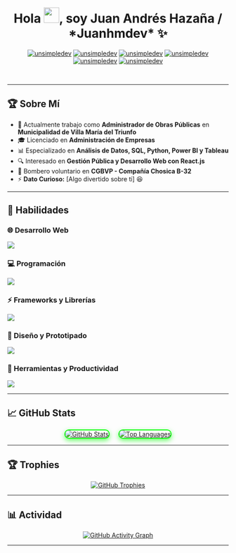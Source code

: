 <h1 align="center">Hola <img src="https://media.giphy.com/media/hvRJCLFzcasrR4ia7z/giphy.gif" width="35">, soy Juan Andrés Hazaña / *Juanhmdev* ✨</h1>

<p align="center">
  <a href="https://www.behance.net/unsimpledev" target="blank"><img src="https://img.shields.io/badge/Behance-1769FF?style=for-the-badge&logo=behance&logoColor=white" alt="unsimpledev" /></a>
  <a href="https://www.figma.com/@unsimpledev" target="blank"><img src="https://img.shields.io/badge/Figma-F24E1E?style=for-the-badge&logo=figma&logoColor=white" alt="unsimpledev" /></a>
  <a href="https://linkedin.com/in/unsimpledev" target="blank"><img src="https://img.shields.io/badge/LinkedIn-0077B5?style=for-the-badge&logo=linkedin&logoColor=white" alt="unsimpledev" /></a>
  <a href="https://fb.com/unsimpledev" target="blank"><img src="https://img.shields.io/badge/Facebook-1877F2?style=for-the-badge&logo=facebook&logoColor=white" alt="unsimpledev" /></a>
  <a href="https://www.instagram.com/unsimpledev/" target="blank"><img src="https://img.shields.io/badge/Instagram-E4405F?style=for-the-badge&logo=instagram&logoColor=white" alt="unsimpledev" /></a>
  <a href="mailto:unsimpledev@gmail.com" target="blank"><img src="https://img.shields.io/badge/Gmail-D14836?style=for-the-badge&logo=gmail&logoColor=white" alt="unsimpledev" /></a>
</p>


<br>

---

## 🏆 Sobre Mí  

- 🏢 Actualmente trabajo como **Administrador de Obras Públicas** en **Municipalidad de Villa María del Triunfo**  
- 🎓 Licenciado en **Administración de Empresas**  
- 📊 Especializado en **Análisis de Datos, SQL, Python, Power BI y Tableau**  
- 🔍 Interesado en **Gestión Pública y Desarrollo Web con React.js**  
- 🚒 Bombero voluntario en **CGBVP - Compañía Chosica B-32**  
- ⚡ **Dato Curioso:** [Algo divertido sobre ti] 😆  

---

## 🚀 Habilidades  

### 🌐 Desarrollo Web  
<p align="left">
  <img src="https://skillicons.dev/icons?i=html,css,sass,bootstrap,vite" />
</p>

### 💻 Programación  
<p align="left">
  <img src="https://skillicons.dev/icons?i=js,ts,nodejs,py" />
</p>

### ⚡ Frameworks y Librerías  
<p align="left">
  <img src="https://skillicons.dev/icons?i=react" />
</p>

### 🎨 Diseño y Prototipado  
<p align="left">
  <img src="https://skillicons.dev/icons?i=figma,xd,ps,ai" />
</p>

### 🔧 Herramientas y Productividad  
<p align="left">
  <img src="https://skillicons.dev/icons?i=git,github,notion,vscode,wordpress" />
</p>

---

## 📈 GitHub Stats  

<div align="center" style="display: flex; justify-content: center; align-items: center; gap: 20px;">

  <!-- GitHub Stats -->
  <a href="https://github.com/Juanhmdev/github-readme-stats">
    <img src="https://github-readme-stats.vercel.app/api?username=Juanhmdev&theme=dark&show_icons=true&hide_border=true&include_all_commits=true&count_private=true" alt="GitHub Stats" style="border-radius: 10px; box-shadow: 0px 4px 12px rgba(0, 255, 0, 0.6); border: 2px solid #00FF00;"/>
  </a>

  <!-- Top Languages -->
  <a href="https://github.com/Juanhmdev/github-readme-stats">
    <img src="https://github-readme-stats.vercel.app/api/top-langs/?username=Juanhmdev&theme=dark&layout=compact&langs_count=8&hide_border=true" alt="Top Languages" style="border-radius: 10px; box-shadow: 0px 4px 12px rgba(0, 255, 0, 0.6); border: 2px solid #00FF00;"/>
  </a>

</div>




---

## 🏆 Trophies  

<p align="center">
  <a href="https://github.com/Juanhmdev/github-profile-trophy">
    <img src="https://github-profile-trophy.vercel.app/?username=Juanhmdev&column=4&theme=algolia&no-frame=true&no-bg=true&margin-w=5" alt="GitHub Trophies" />
  </a>
</p>

---

## 📊 Actividad  

<p align="center">
  <a href="https://github.com/Juanhmdev/github-readme-activity-graph">
    <img src="https://github-readme-activity-graph.vercel.app/graph?username=Juanhmdev&theme=react-dark&hide_border=true&area=true" alt="GitHub Activity Graph" />
  </a>
</p>

---

